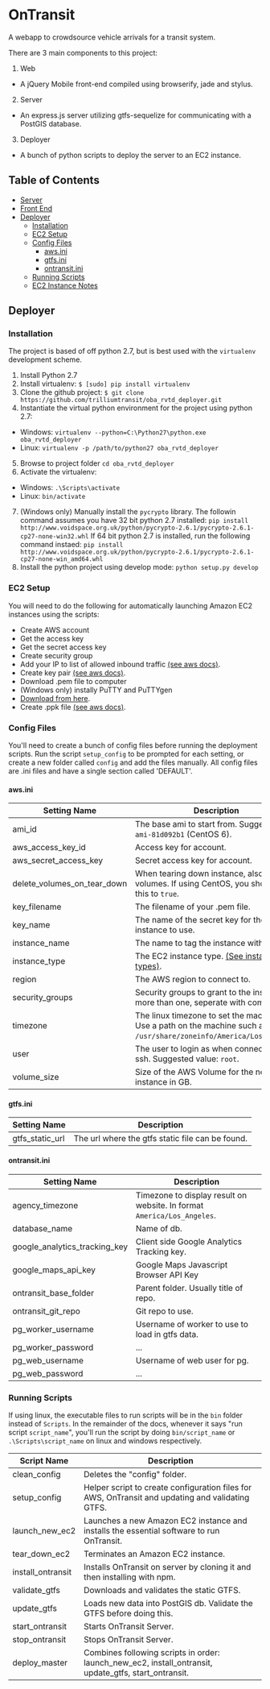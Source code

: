 # OnTransit

A webapp to crowdsource vehicle arrivals for a transit system.

There are 3 main components to this project:

1.  Web
 - A jQuery Mobile front-end compiled using browserify, jade and stylus.
2.  Server
 - An express.js server utilizing gtfs-sequelize for communicating with a PostGIS database.
3.  Deployer
 - A bunch of python scripts to deploy the server to an EC2 instance.

## Table of Contents

* [Server](#server)
* [Front End](#front-end)
* [Deployer](#deployer)
  * [Installation](#installation)
  * [EC2 Setup](#ec2-setup)
  * [Config Files](#config-files)
      * [aws.ini](#awsini)
      * [gtfs.ini](#gtfsini)
      * [ontransit.ini](#ontransitini)
  * [Running Scripts](#running-scripts)
  * [EC2 Instance Notes](#ec2-instance-notes)

## Deployer

### Installation

The project is based of off python 2.7, but is best used with the `virtualenv` development scheme.

1. Install Python 2.7
2. Install virtualenv: `$ [sudo] pip install virtualenv`
3. Clone the github project: `$ git clone https://github.com/trilliumtransit/oba_rvtd_deployer.git`
4. Instantiate the virtual python environment for the project using python 2.7: 
  - Windows: `virtualenv --python=C:\Python27\python.exe oba_rvtd_deployer`
  - Linux: `virtualenv -p /path/to/python27 oba_rvtd_deployer`
5. Browse to project folder `cd oba_rvtd_deployer`
6. Activate the virtualenv: 
  - Windows: `.\Scripts\activate`
  - Linux: `bin/activate`
7. (Windows only) Manually install the `pycrypto` library.  The followin command assumes you have 32 bit python 2.7 installed: `pip install http://www.voidspace.org.uk/python/pycrypto-2.6.1/pycrypto-2.6.1-cp27-none-win32.whl`  If 64 bit python 2.7 is installed, run the following command instaed:  `pip install http://www.voidspace.org.uk/python/pycrypto-2.6.1/pycrypto-2.6.1-cp27-none-win_amd64.whl`
8. Install the python project using develop mode: `python setup.py develop`

### EC2 Setup

You will need to do the following for automatically launching Amazon EC2 instances using the scripts:

- Create AWS account
 - Get the access key
 - Get the secret access key
- Create security group
 - Add your IP to list of allowed inbound traffic [(see aws docs)](http://docs.aws.amazon.com/AWSEC2/latest/UserGuide/authorizing-access-to-an-instance.html).
- Create key pair [(see aws docs)](http://docs.aws.amazon.com/AWSEC2/latest/UserGuide/ec2-key-pairs.html).
 - Download .pem file to computer
- (Windows only) instally PuTTY and PuTTYgen
 - [Download from here](http://www.chiark.greenend.org.uk/~sgtatham/putty/download.html).
 - Create .ppk file [(see aws docs)](http://docs.aws.amazon.com/AWSEC2/latest/UserGuide/putty.html).

### Config Files

You'll need to create a bunch of config files before running the deployment scripts.  Run the script `setup_config` to be prompted for each setting, or create a new folder called `config` and add the files manually.  All config files are .ini files and have a single section called 'DEFAULT'.

#### aws.ini

| Setting Name | Description |
| --- | --- |
| ami_id | The base ami to start from.  Suggest value: `ami-81d092b1` (CentOS 6). |
| aws_access_key_id | Access key for account. |
| aws_secret_access_key | Secret access key for account. |
| delete_volumes_on_tear_down | When tearing down instance, also delete volumes.  If using CentOS, you should set this to `true`. |
| key_filename | The filename of your .pem file. |
| key_name | The name of the secret key for the EC2 instance to use. |
| instance_name | The name to tag the instance with. |
| instance_type | The EC2 instance type.  [(See instance types)](http://aws.amazon.com/ec2/pricing/). |
| region | The AWS region to connect to. |
| security_groups | Security groups to grant to the instance.  If more than one, seperate with commas. |
| timezone | The linux timezone to set the machine to.  Use a path on the machine such as `/usr/share/zoneinfo/America/Los_Angeles`. |
| user | The user to login as when connecting via ssh.  Suggested value: `root`. |
| volume_size | Size of the AWS Volume for the new instance in GB.  | 

#### gtfs.ini

| Setting Name | Description |
| --- | --- |
| gtfs_static_url | The url where the gtfs static file can be found. |

#### ontransit.ini

| Setting Name | Description |
| --- | --- |
| agency_timezone | Timezone to display result on website.  In format `America/Los_Angeles`. |
| database_name | Name of db. |
| google_analytics_tracking_key | Client side Google Analytics Tracking key. |
| google_maps_api_key | Google Maps Javascript Browser API Key |
| ontransit_base_folder | Parent folder.  Usually title of repo. |
| ontransit_git_repo | Git repo to use. |
| pg_worker_username | Username of worker to use to load in gtfs data. |
| pg_worker_password | ... |
| pg_web_username | Username of web user for pg. |
| pg_web_password | ... |

### Running Scripts

If using linux, the executable files to run scripts will be in the `bin` folder instead of `Scripts`.  In the remainder of the docs, whenever it says "run script `script_name`", you'll run the script by doing `bin/script_name` or `.\Scripts\script_name` on linux and windows respectively.

| Script Name | Description |
| --- | --- |
| clean_config | Deletes the "config" folder. |
| setup_config | Helper script to create configuration files for AWS, OnTransit and updating and validating GTFS. |
| launch_new_ec2 | Launches a new Amazon EC2 instance and installs the essential software to run OnTransit. |
| tear_down_ec2 | Terminates an Amazon EC2 instance. |
| install_ontransit | Installs OnTransit on server by cloning it and then installing with npm. |
| validate_gtfs | Downloads and validates the static GTFS. |
| update_gtfs | Loads new data into PostGIS db. Validate the GTFS before doing this. |
| start_ontransit | Starts OnTransit Server. |
| stop_ontransit | Stops OnTransit Server. |
| deploy_master | Combines following scripts in order: launch_new_ec2, install_ontransit, update_gtfs, start_ontransit. |